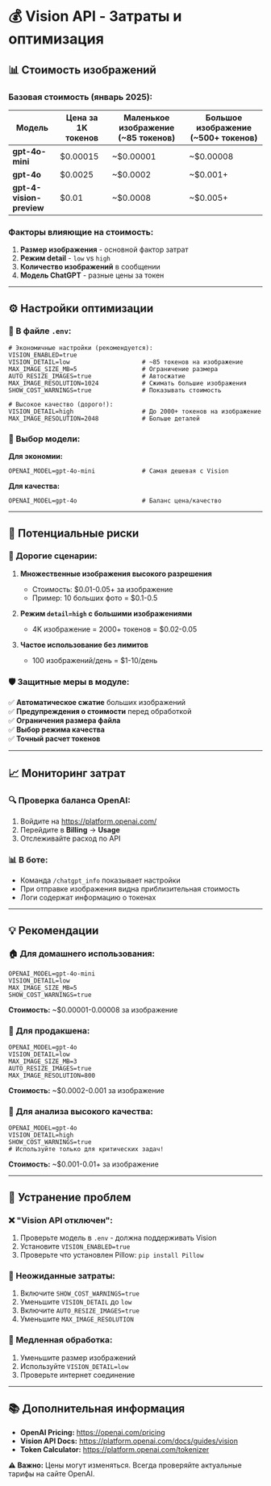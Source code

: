 # 💰 Vision API - Затраты и оптимизация

## 📊 **Стоимость изображений**

### **Базовая стоимость (январь 2025):**

| Модель | Цена за 1K токенов | Маленькое изображение (~85 токенов) | Большое изображение (~500+ токенов) |
|--------|-------------------|-----------------------------------|-----------------------------------|
| **gpt-4o-mini** | $0.00015 | ~$0.00001 | ~$0.00008 |
| **gpt-4o** | $0.0025 | ~$0.0002 | ~$0.001+ |
| **gpt-4-vision-preview** | $0.01 | ~$0.0008 | ~$0.005+ |

### **Факторы влияющие на стоимость:**

1. **Размер изображения** - основной фактор затрат
2. **Режим detail** - `low` vs `high`
3. **Количество изображений** в сообщении
4. **Модель ChatGPT** - разные цены за токен

---

## ⚙️ **Настройки оптимизации**

### **🔧 В файле `.env`:**

```env
# Экономичные настройки (рекомендуется):
VISION_ENABLED=true
VISION_DETAIL=low                    # ~85 токенов на изображение
MAX_IMAGE_SIZE_MB=5                  # Ограничение размера
AUTO_RESIZE_IMAGES=true              # Автосжатие
MAX_IMAGE_RESOLUTION=1024            # Сжимать большие изображения
SHOW_COST_WARNINGS=true              # Показывать стоимость

# Высокое качество (дорого!):
VISION_DETAIL=high                   # До 2000+ токенов на изображение
MAX_IMAGE_RESOLUTION=2048            # Больше деталей
```

### **🎯 Выбор модели:**

**Для экономии:**
```env
OPENAI_MODEL=gpt-4o-mini             # Самая дешевая с Vision
```

**Для качества:**
```env
OPENAI_MODEL=gpt-4o                  # Баланс цена/качество
```

---

## 🚨 **Потенциальные риски**

### **💸 Дорогие сценарии:**

1. **Множественные изображения высокого разрешения**
   - Стоимость: $0.01-0.05+ за изображение
   - Пример: 10 больших фото = $0.1-0.5

2. **Режим `detail=high` с большими изображениями**
   - 4K изображение = 2000+ токенов = $0.02-0.05

3. **Частое использование без лимитов**
   - 100 изображений/день = $1-10/день

### **🛡️ Защитные меры в модуле:**

✅ **Автоматическое сжатие** больших изображений  
✅ **Предупреждения о стоимости** перед обработкой  
✅ **Ограничения размера файла**  
✅ **Выбор режима качества**  
✅ **Точный расчет токенов**

---

## 📈 **Мониторинг затрат**

### **🔍 Проверка баланса OpenAI:**
1. Войдите на https://platform.openai.com/
2. Перейдите в **Billing** → **Usage**
3. Отслеживайте расход по API

### **📊 В боте:**
- Команда `/chatgpt_info` показывает настройки
- При отправке изображения видна приблизительная стоимость
- Логи содержат информацию о токенах

---

## 💡 **Рекомендации**

### **🏠 Для домашнего использования:**
```env
OPENAI_MODEL=gpt-4o-mini
VISION_DETAIL=low
MAX_IMAGE_SIZE_MB=5
SHOW_COST_WARNINGS=true
```
**Стоимость:** ~$0.00001-0.00008 за изображение

### **🏢 Для продакшена:**
```env
OPENAI_MODEL=gpt-4o
VISION_DETAIL=low
MAX_IMAGE_SIZE_MB=3
AUTO_RESIZE_IMAGES=true
MAX_IMAGE_RESOLUTION=800
```
**Стоимость:** ~$0.0002-0.001 за изображение

### **🎯 Для анализа высокого качества:**
```env
OPENAI_MODEL=gpt-4o
VISION_DETAIL=high
SHOW_COST_WARNINGS=true
# Используйте только для критических задач!
```
**Стоимость:** ~$0.001-0.01+ за изображение

---

## 🔧 **Устранение проблем**

### **❌ "Vision API отключен":**
1. Проверьте модель в `.env` - должна поддерживать Vision
2. Установите `VISION_ENABLED=true`
3. Проверьте что установлен Pillow: `pip install Pillow`

### **💸 Неожиданные затраты:**
1. Включите `SHOW_COST_WARNINGS=true`
2. Уменьшите `VISION_DETAIL` до `low`
3. Включите `AUTO_RESIZE_IMAGES=true`
4. Уменьшите `MAX_IMAGE_RESOLUTION`

### **🐌 Медленная обработка:**
1. Уменьшите размер изображений
2. Используйте `VISION_DETAIL=low`
3. Проверьте интернет соединение

---

## 📚 **Дополнительная информация**

- **OpenAI Pricing:** https://openai.com/pricing
- **Vision API Docs:** https://platform.openai.com/docs/guides/vision
- **Token Calculator:** https://platform.openai.com/tokenizer

**⚠️ Важно:** Цены могут изменяться. Всегда проверяйте актуальные тарифы на сайте OpenAI. 
